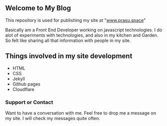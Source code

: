 ## Welcome to My Blog

This repository is used for publishing my site at "www.prasu.space" 


Basically am a Front End Developer working on javascript technologies. I do alot of experiments with technologies, and also in my kitchen and Garden. So felt like sharing all that information with people in my site.


## Things involved in my site development

- HTML
- CSS
- Jekyll
- Github pages
- Cloudflare

### Support or Contact

Want to have a conversation with me. Feel free to drop me a message on my site. I will check my messages quite often.